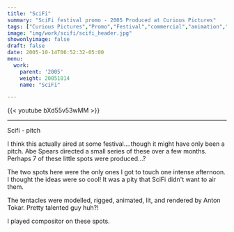 ```yaml
---
title: "SciFi"
summary: "SciFi festival promo - 2005 Produced at Curious Pictures"
tags: ["Curious Pictures","Promo","Festival","commercial","animation","stopmotion"]
image: "img/work/scifi/scifi_header.jpg"
showonlyimage: false
draft: false
date: 2005-10-14T06:52:32-05:00
menu:
  work:
    parent: '2005'
    weight: 20051014
    name: "SciFi"

---
```


{{< youtube bXd55v53wMM >}}

---


Scifi - pitch

I think this actually aired at some festival....though it might have only been a pitch. Abe Spears directed a small series of these over a few months. Perhaps 7 of these little spots were produced...?

The two spots here were the only ones I got to touch one intense afternoon. I thought the ideas were so cool! It was a pity that SciFi didn't want to air them.

The tentacles were modelled, rigged, animated, lit, and rendered by Anton Tokar. Pretty talented guy huh?!

I played compositor on these spots.

